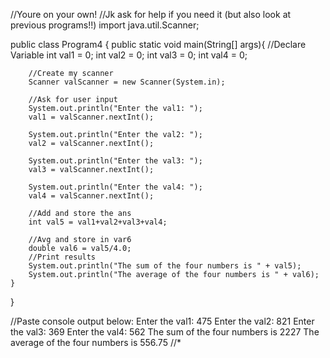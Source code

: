 //Youre on your own!
//Jk ask for help if you need it (but also look at previous programs!!)
import java.util.Scanner;

public class Program4 {
    public static void main(String[] args){
        //Declare Variable
        int val1 = 0;
        int val2 = 0;
        int val3 = 0;
        int val4 = 0;
        
        //Create my scanner
        Scanner valScanner = new Scanner(System.in);
        
        //Ask for user input
        System.out.println("Enter the val1: ");
        val1 = valScanner.nextInt();
        
        System.out.println("Enter the val2: ");
        val2 = valScanner.nextInt();
        
        System.out.println("Enter the val3: ");
        val3 = valScanner.nextInt();
        
        System.out.println("Enter the val4: ");
        val4 = valScanner.nextInt();
        
        //Add and store the ans
        int val5 = val1+val2+val3+val4;
        
        //Avg and store in var6
        double val6 = val5/4.0;
        //Print results
        System.out.println("The sum of the four numbers is " + val5);
        System.out.println("The average of the four numbers is " + val6);
    }
}


//Paste console output below:
Enter the val1: 
475
Enter the val2: 
821
Enter the val3: 
369
Enter the val4: 
562
The sum of the four numbers is 2227
The average of the four numbers is 556.75
//*

